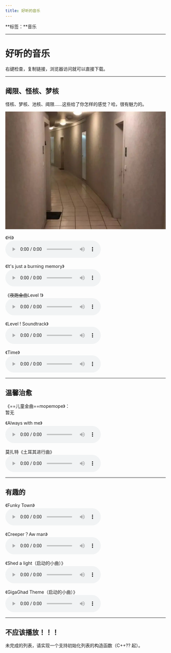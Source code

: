 ```yaml
---
title: 好听的音乐
---
```


**标签：**音乐

---

# 好听的音乐

右键检查，复制链接，浏览器访问就可以直接下载。

---

## 阈限、怪核、梦核

怪核、梦核、池核、阈限……这些给了你怎样的感觉？哈，很有魅力的。

<img src="liminal-space-1.webp" width="600px" title="图片来自：https://zhuanlan.zhihu.com/p/474360218"></img>

《Hi》<br>
<audio src="./hi.m4a" controls></audio>

《It's just a burning memory》<br>
<audio src="./Its-just-a-burning-memory.mp3" controls></audio>

《~~夜跑金曲~~Level !》<br>
<audio src="./level-run-for-your-life.m4a" controls></audio>

《Level ! Soundtrack》<br>
<audio src="./level-run-for-your-life-soundtrack.m4a" controls></audio>

《Time》<br>
<audio src="./time.m4a" controls></audio>

---

## 温馨治愈

《==儿童金曲==mopemope》：<br>
暂无

《Always with me》<br>
<audio src="./always-with-me.m4a" controls></audio>

莫扎特《土耳其进行曲》<br>
<audio src="./turkey-match-mozart.m4a" controls></audio>

---

## 有趣的

《Funky Town》<br>
<audio  src="./funky-town.m4a" controls></audio>

《Creeper？Aw man》<br>
<audio src="./revenge-creeper.m4a" controls></audio>

《Shed a light（启动的小曲）》<br>
<audio src="./shed-a-light.mp3" controls></audio>

《GigaGhad Theme（启动的小曲）》<br>
<audio src="./gigaghad-theme.m4a" controls></audio>

---

## 不应该播放！！！

未完成的列表，请实现一个支持初始化列表的构造函数（C++?? 起）。